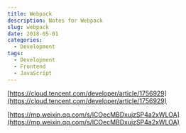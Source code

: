 ```yaml
---
title: Webpack
description: Notes for Webpack
slug: webpack
date: 2018-05-01
categories:
  - Development
tags:
  - Development
  - Frontend
  - JavaScript
---
```


[https://cloud.tencent.com/developer/article/1756929](https://cloud.tencent.com/developer/article/1756929)

[https://mp.weixin.qq.com/s/lCOecMBDxujzSP4a2xWLOA](https://mp.weixin.qq.com/s/lCOecMBDxujzSP4a2xWLOA)

